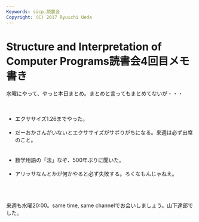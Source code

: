 ```yaml
---
Keywords: sicp,読書会
Copyright: (C) 2017 Ryuichi Ueda
---
```


# <!--:ja-->Structure and Interpretation of Computer Programs読書会4回目メモ書き<!--:-->
水曜にやって、やっと本日まとめ。まとめと言ってもまとめてないが・・・<br />
<br />
<ul><br />
	<li>エクササイズ1.26までやった。</li><br />
	<li>だーおかさんがいないとエクササイズがサボりがちになる。来週は必ず出席のこと。</li><br />
<br />
	<li>数学用語の「法」なぞ、500年ぶりに聞いた。</li><br />
	<li>	アリッサなんとかが何かやると必ず失敗する。ろくなもんじゃねえ。</li><br />
</ul><br />
<br />
来週も水曜20:00。same time, same channelでお会いしましょう。山下達郎でした。
